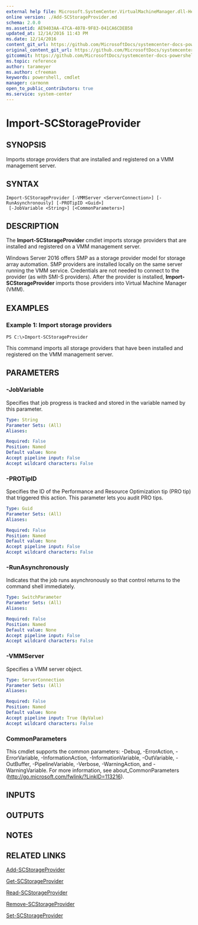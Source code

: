 ```yaml
---
external help file: Microsoft.SystemCenter.VirtualMachineManager.dll-Help.xml
online version: ./Add-SCStorageProvider.md
schema: 2.0.0
ms.assetid: AE9403AA-47CA-4078-9F83-041CA6CDEB58
updated_at: 12/14/2016 11:43 PM
ms.date: 12/14/2016
content_git_url: https://github.com/MicrosoftDocs/systemcenter-docs-powershell/blob/master/systemcenter-cmdlets/SystemCenter2016/VirtualMachineManager/v1.0/Import-SCStorageProvider.md
original_content_git_url: https://github.com/MicrosoftDocs/systemcenter-docs-powershell/blob/master/systemcenter-cmdlets/SystemCenter2016/VirtualMachineManager/v1.0/Import-SCStorageProvider.md
gitcommit: https://github.com/MicrosoftDocs/systemcenter-docs-powershell/blob/96cd9bd2780eb6b78c540fa00d3b8a4313e3ed40/systemcenter-cmdlets/SystemCenter2016/VirtualMachineManager/v1.0/Import-SCStorageProvider.md
ms.topic: reference
author: tarameyer
ms.author: cfreeman
keywords: powershell, cmdlet
manager: carmonm
open_to_public_contributors: true
ms.service: system-center
---
```


# Import-SCStorageProvider

## SYNOPSIS
Imports storage providers that are installed and registered on a VMM management server.

## SYNTAX

```
Import-SCStorageProvider [-VMMServer <ServerConnection>] [-RunAsynchronously] [-PROTipID <Guid>]
 [-JobVariable <String>] [<CommonParameters>]
```

## DESCRIPTION
The **Import-SCStorageProvider** cmdlet imports storage providers that are installed and registered on a VMM management server.

Windows Server 2016 offers SMP as a storage provider model for storage array automation.
SMP providers are installed locally on the same server running the VMM service.
Credentials are not needed to connect to the provider (as with SMI-S providers).
After the provider is installed, **Import-SCStorageProvider** imports those providers into Virtual Machine Manager (VMM).

## EXAMPLES

### Example 1: Import storage providers
```
PS C:\>Import-SCStorageProvider
```

This command imports all storage providers that have been installed and registered on the VMM management server.

## PARAMETERS

### -JobVariable
Specifies that job progress is tracked and stored in the variable named by this parameter.

```yaml
Type: String
Parameter Sets: (All)
Aliases: 

Required: False
Position: Named
Default value: None
Accept pipeline input: False
Accept wildcard characters: False
```

### -PROTipID
Specifies the ID of the Performance and Resource Optimization tip (PRO tip) that triggered this action.
This parameter lets you audit PRO tips.

```yaml
Type: Guid
Parameter Sets: (All)
Aliases: 

Required: False
Position: Named
Default value: None
Accept pipeline input: False
Accept wildcard characters: False
```

### -RunAsynchronously
Indicates that the job runs asynchronously so that control returns to the command shell immediately.

```yaml
Type: SwitchParameter
Parameter Sets: (All)
Aliases: 

Required: False
Position: Named
Default value: None
Accept pipeline input: False
Accept wildcard characters: False
```

### -VMMServer
Specifies a VMM server object.

```yaml
Type: ServerConnection
Parameter Sets: (All)
Aliases: 

Required: False
Position: Named
Default value: None
Accept pipeline input: True (ByValue)
Accept wildcard characters: False
```

### CommonParameters
This cmdlet supports the common parameters: -Debug, -ErrorAction, -ErrorVariable, -InformationAction, -InformationVariable, -OutVariable, -OutBuffer, -PipelineVariable, -Verbose, -WarningAction, and -WarningVariable. For more information, see about_CommonParameters (http://go.microsoft.com/fwlink/?LinkID=113216).

## INPUTS

## OUTPUTS

## NOTES

## RELATED LINKS

[Add-SCStorageProvider](xref:SystemCenter2016/VirtualMachineManager/v1.0/Add-SCStorageProvider.md)

[Get-SCStorageProvider](xref:SystemCenter2016/VirtualMachineManager/v1.0/Get-SCStorageProvider.md)

[Read-SCStorageProvider](xref:SystemCenter2016/VirtualMachineManager/v1.0/Read-SCStorageProvider.md)

[Remove-SCStorageProvider](xref:SystemCenter2016/VirtualMachineManager/v1.0/Remove-SCStorageProvider.md)

[Set-SCStorageProvider](xref:SystemCenter2016/VirtualMachineManager/v1.0/Set-SCStorageProvider.md)


